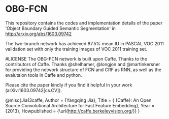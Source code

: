 # OBG-FCN
This repository contains the codes and implementation details of the paper 'Object Boundary Guided Semantic Segmentation' in
http://arxiv.org/abs/1603.09742

The two-branch network has achieved 87.5% mean IU in PASCAL VOC 2011 validation set with only the training images of VOC 2011 training set.

#LICENSE
The OBG-FCN network is built upon Caffe. Thanks to the contributors of Caffe. 
Thanks @shelhamer, @longjon and @martinkersner for providing the network structure of FCN and CRF as RNN, as well as the evalutaion tools in Caffe and python.

Please cite the paper kindly if you find it helpful in your work (arXiv:1603.09742[cs.CV]).

@misc{Jia13caffe,
  Author = {Yangqing Jia},
  Title = { {Caffe}: An Open Source Convolutional Architecture for Fast Feature Embedding},
  Year  = {2013},
  Howpublished = {\url{http://caffe.berkeleyvision.org/}}
}


